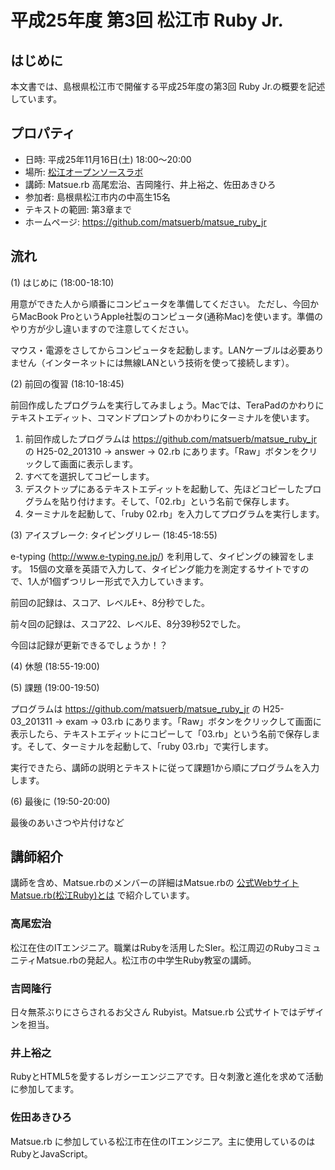# 平成25年度 第3回 松江市 Ruby Jr.

## はじめに

本文書では、島根県松江市で開催する平成25年度の第3回 Ruby Jr.の概要を記述しています。

## プロパティ

* 日時: 平成25年11月16日(土) 18:00〜20:00
* 場所: [松江オープンソースラボ](http://www1.city.matsue.shimane.jp/sangyoushinkou/ruby/rubycity/rabo/open.html)
* 講師: Matsue.rb 高尾宏治、吉岡隆行、井上裕之、佐田あきひろ
* 参加者: 島根県松江市内の中高生15名
* テキストの範囲: 第3章まで
* ホームページ: https://github.com/matsuerb/matsue_ruby_jr

## 流れ

(1) はじめに (18:00-18:10)

用意ができた人から順番にコンピュータを準備してください。
ただし、今回からMacBook ProというApple社製のコンピュータ(通称Mac)を使います。準備のやり方が少し違いますので注意してください。

マウス・電源をさしてからコンピュータを起動します。LANケーブルは必要ありません（インターネットには無線LANという技術を使って接続します）。

(2) 前回の復習 (18:10-18:45)

前回作成したプログラムを実行してみましょう。Macでは、TeraPadのかわりにテキストエディット、コマンドプロンプトのかわりにターミナルを使います。

1. 前回作成したプログラムは https://github.com/matsuerb/matsue_ruby_jr の H25-02_201310 → answer → 02.rb にあります。「Raw」ボタンをクリックして画面に表示します。
2. すべてを選択してコピーします。
3. デスクトップにあるテキストエディットを起動して、先ほどコピーしたプログラムを貼り付けます。そして、「02.rb」という名前で保存します。
4. ターミナルを起動して、「ruby 02.rb」を入力してプログラムを実行します。

(3) アイスブレーク: タイピングリレー (18:45-18:55)

e-typing (http://www.e-typing.ne.jp/) を利用して、タイピングの練習をします。
15個の文章を英語で入力して、タイピング能力を測定するサイトですので、1人が1個ずつリレー形式で入力していきます。

前回の記録は、スコア、レベルE+、8分秒でした。

前々回の記録は、スコア22、レベルE、8分39秒52でした。

今回は記録が更新できるでしょうか！？

(4) 休憩 (18:55-19:00)

(5) 課題 (19:00-19:50)

プログラムは https://github.com/matsuerb/matsue_ruby_jr の H25-03_201311 → exam → 03.rb にあります。「Raw」ボタンをクリックして画面に表示したら、テキストエディットにコピーして「03.rb」という名前で保存します。そして、ターミナルを起動して、「ruby 03.rb」で実行します。

実行できたら、講師の説明とテキストに従って課題1から順にプログラムを入力します。

(6) 最後に (19:50-20:00)

最後のあいさつや片付けなど

## 講師紹介

講師を含め、Matsue.rbのメンバーの詳細はMatsue.rbの [公式Webサイト](http://matsue.rubyist.net/) [Matsue.rb(松江Ruby)とは](http://matsue.rubyist.net/members/) で紹介しています。

### 高尾宏治

松江在住のITエンジニア。職業はRubyを活用したSIer。松江周辺のRubyコミュニティMatsue.rbの発起人。松江市の中学生Ruby教室の講師。

### 吉岡隆行

日々無茶ぶりにさらされるお父さん Rubyist。Matsue.rb 公式サイトではデザインを担当。

### 井上裕之

RubyとHTML5を愛するレガシーエンジニアです。日々刺激と進化を求めて活動に参加してます。

### 佐田あきひろ

Matsue.rb に参加している松江市在住のITエンジニア。主に使用しているのはRubyとJavaScript。
